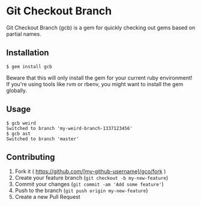 # Git Checkout Branch

Git Checkout Branch (gcb) is a gem for quickly checking out gems based on partial names.

## Installation

    $ gem install gcb

Beware that this will only install the gem for your current ruby environment! If you're using tools like rvm or rbenv, you might want to install the gem globally.

## Usage

```
$ gcb weird
Switched to branch 'my-weird-branch-1337123456'
$ gcb ast
Switched to branch 'master'
```

## Contributing

1. Fork it ( https://github.com/[my-github-username]/gco/fork )
2. Create your feature branch (`git checkout -b my-new-feature`)
3. Commit your changes (`git commit -am 'Add some feature'`)
4. Push to the branch (`git push origin my-new-feature`)
5. Create a new Pull Request
